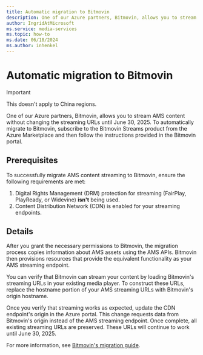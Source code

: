 ```yaml
---
title: Automatic migration to Bitmovin
description: One of our Azure partners, Bitmovin, allows you to stream AMS content without changing the streaming URLs until June 30, 2025. To automatically migration to Bitmovin, subscribe to the Bitmovin product from the Azure Marketplace and then follow the instructions provided in the Bitmovin portal.
author: IngridAtMicrosoft
ms.service: media-services
ms.topic: how-to
ms.date: 06/18/2024
ms.author: inhenkel
---
```


# Automatic migration to Bitmovin

> [!IMPORTANT]
> This doesn't apply to China regions.

One of our Azure partners, Bitmovin, allows you to stream AMS content without changing the streaming URLs until June 30, 2025. To automatically migrate to Bitmovin, subscribe to the Bitmovin Streams product from the Azure Marketplace and then follow the instructions provided in the Bitmovin portal.

## Prerequisites

To successfully migrate AMS content streaming to Bitmovin, ensure the following requirements are met:

1. Digital Rights Management (DRM) protection for streaming (FairPlay, PlayReady, or Widevine) **isn't** being used.
1. Content Distribution Network (CDN) is enabled for your streaming endpoints.

## Details

After you grant the necessary permissions to Bitmovin, the migration process copies information about AMS assets using the AMS APIs. Bitmovin then provisions resources that provide the equivalent functionality as your AMS streaming endpoint.

You can verify that Bitmovin can stream your content by loading Bitmovin's streaming URLs in your existing media player. To construct these URLs, replace the hostname portion of your AMS streaming URLs with Bitmovin's origin hostname.

Once you verify that streaming works as expected, update the CDN endpoint's origin in the Azure portal. This change requests data from Bitmovin's origin instead of the AMS streaming endpoint. Once complete, all existing streaming URLs are preserved. These URLs will continue to work until June 30, 2025.

For more information, see [Bitmovin's migration guide](https://developer.bitmovin.com/streams/docs/azure-media-services-migration-guide).
